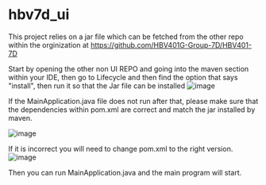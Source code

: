 # hbv7d_ui

This project relies on a jar file which can be fetched from the other repo within the orginization at https://github.com/HBV401G-Group-7D/HBV401-7D

Start by opening the other non UI REPO and going into the maven section within your IDE, then go to Lifecycle and then find the option that says "install", then run it so that the Jar file can be installed
![image](https://github.com/user-attachments/assets/54ec4afc-90b4-4214-b105-6b1c5fc5a815)

If the MainApplication.java file does not run after that, please make sure that the dependencies within pom.xml are correct and match the jar installed by maven.

![image](https://github.com/user-attachments/assets/9577926d-f184-4b6d-8cdc-f9d2ddf93939)

If it is incorrect you will need to change pom.xml to the right version.
![image](https://github.com/user-attachments/assets/ba5f8137-aac9-4e90-bff9-effdd12cc07b)

Then you can run MainApplication.java and the main program will start.


